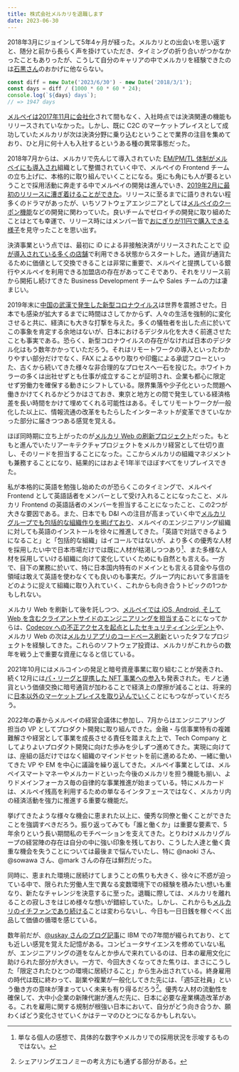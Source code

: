 ```yaml
---
title: 株式会社メルカリを退職します
date: 2023-06-30
---
```


2018年3月にジョインして5年4ヶ月が経った。メルカリとの出会いを思い返すと、随分と前から長らく声を掛けていただき、タイミングの折り合いがつかなかったこともありったが、こうして自分のキャリアの中でメルカリを経験できたのは[石黒さん](https://twitter.com/takaya_i)のおかげに他ならない。

```javascript
const diff = new Date('2023/6/30') - new Date('2018/3/1');
const days = diff / (1000 * 60 * 60 * 24);
console.log(`${days} days`);
// => 1947 days
```

[メルペイは2017年11月に会社化](https://about.mercari.com/press/news/articles/20171204_merpay/)されて間もなく、入社時点では決済関連の機能もリリースされていなかった。しかし、既に C2C のマーケットプレイスとして成功していたメルカリが次は決済分野に乗り込むということで業界の注目を集めており、ひと月に何十人も入社するというある種の異常事態だった。

2018年7月からは、メルカリで先んじて導入されていた [EM/PM/TL 体制がメルペイにも導入され](https://engineering.mercari.com/blog/entry/2019-12-13-102343/)組織として整備されていく中で、メルペイの Frontend チーム の立ち上げに、本格的に取り組んでいくことになる。兎にも角にも人が要るということで採用活動に奔走する中でメルペイの開発は進んでいき、[2019年2月に最初のリリースに漕ぎ着けることができた](https://jp.merpay.com/news/2019/02/ios_release/)。リリースに至るまでに語りきれない程多くのドラマがあったが、いちソフトウェアエンジニアとしては[メルペイのクーポン機能](https://mercan.mercari.com/articles/12786/)などの開発に関わっていた。良いチームでゼロイチの開発に取り組めたことはとても幸運で、リリース時にはメンバー皆で[おにぎりが11円で購入できる様子](https://japan.cnet.com/article/35134954/)を見守ったことを思い出す。

決済事業という点では、最初に iD による非接触決済がリリースされたことで [iD が導入されている多くの店舗](https://id-credit.com/search/index.html)で利用できる状態からスタートした。通貨が通貨たるために価値として交換できることは非常に重要で、メルペイと提携している銀行やメルペイを利用できる加盟店の存在があってこそであり、それをリリース前から開拓し続けてきた Business Development チームや Sales チームの力は凄まじい。

2019年末に[中国の武漢で発生した新型コロナウイルス](https://www.mhlw.go.jp/content/10900000/000591992.pdf)は世界を震撼させた。日本でも感染が拡大するまでに時間はさしてかからず、人々の生活を強制的に変化させると共に、経済にも大きな打撃を与えた。多くの犠牲者を出した点に於いてこの事象を肯定する余地はないが、日本におけるデジタル化を大きく前進させたことも事実である。恐らく、新型コロナウイルスの存在がなければ日本のデジタル化はもう数年かかっていただろう。それはリモートワークの導入といったわかりやすい部分だけでなく、FAX によるやり取りや印鑑による承認フローといった、古くから続いてきた様々な非合理的なプロセスへ一石を投じた。ホワイトカラーの多くは出社せずとも仕事が成立することが証明され、企業も都心に限定せず労働力を確保する動きにシフトしている。限界集落や少子化といった問題へ働きかけてくれるかどうかはさておき、東京と地方との間で発生している経済格差を長い時間をかけて埋めてくれる可能性はある。そしてリモートワークが一般化した以上に、情報流通の改革をもたらしたインターネットが変革できていなかった部分に届きつつある感覚を覚える。

ほぼ同時期に立ち上がったのが[メルカリ Web の刷新プロジェクト](https://engineering.mercari.com/blog/entry/20210810-the-new-mercari-web/)だった。もともと進んでいたリアーキテクチャプロジェクトをメルカリ経営として仕切り直し、そのリードを担当することになった。ここからメルカリの組織マネジメントも兼務することになり、結果的にはおよそ1年半でほぼすべてをリプレイスできた。

私が本格的に英語を勉強し始めたのが恐らくこのタイミングで、メルペイ Frontend として英語話者をメンバーとして受け入れることになったこと、メルカリ Frontend の英語話者のメンバーを担当することになったこと、この2つが大きな要因である。また、日本でも D&I への注目が高まっていく中で[メルカリグループでも包括的な組織作りを掲げており](https://careers.mercari.com/jp/diversity/)、メルペイのエンジニアリング組織に対しても英語のインストールを徐々に推進してきた。「英語で対話できるようになること」と「包括的な組織」はイコールではないが、より多くの優秀な人材を採用したい中で日本市場だけでは既に人材が枯渇しつつあり[^1]、また多様な人材を採用していける組織に向けて変化していくためにも自然とも言える。一方で、目下の業務に於いて、特に日本国内特有のドメインとも言える貸金や与信の領域は敢えて英語を使わなくても良いのも事実だ。グループ内において多言語をどのように捉えて組織に取り入れていく、これからも向き合うトピックの1つかもしれない。

[^1]: 単なる個人の感想で、具体的な数字やメルカリでの採用状況を示唆するものではない。

メルカリ Web を刷新して後を託しつつ、[メルペイでは iOS, Android, そして Web を含むクライアントサイドのエンジニアリングを担当する](https://engineering.mercari.com/blog/entry/20211205-merpay-client-engineering/)ことになってからは、[Codecov への不正アクセスを起点としたセキュリティインシデント](https://about.mercari.com/press/news/articles/20210521_incident_report/)や、メルカリ Web の次は[メルカリアプリのコードベース刷新](https://engineering.mercari.com/blog/entry/20221213-ground-up-app/)といったタフなプロジェクトを経験してきた。これらのソフトウェア投資は、メルカリがこれからの数年を戦う上で重要な資産になると信じている。

2021年10月にはメルコインの発足と暗号資産事業に取り組むことが発表され、続く12月には[パ・リーグと提携した NFT 事業への参入](https://about.mercari.com/press/news/articles/20211216pacificleagueexcitingmoments/)も発表された。モノと通貨という価値交換に暗号通貨が加わることで経済上の摩擦が減ることは、将来的に[日本以外のマーケットプレイスを取り込んでいく](https://about.mercari.com/press/news/articles/20211118_newleadership/)ことにもつながっていくだろう。

2022年の春からメルペイの経営会議体に参加し、7月からはエンジニアリング担当の VP としてプロダクト開発に取り組んできた。金融・与信事業特有の複雑難解さや経営として事業を成長させる責任を踏まえた上で、Tech Company としてよりよいプロダクト開発に向けた歩みを少しずつ進めてきた。実現に向けては、座組の話だけではなく組織のマインドセットを前に進めるため、一緒に働いてきた VP や EM を中心に議論を繰り返してきた。メルペイ事業としては、メルペイスマートマネーやメルカードといった今後のメルカリを担う機能も揃い、よりドメインフォーカス毎の自律的な事業推進が始まっている。特にメルカードは、メルペイ残高を利用するための単なるインタフェースではなく、メルカリ内の経済活動を強力に推進する重要な機能だ。

挙げてきたような様々な機会に恵まれた以上に、優秀な同僚と働くことができたことを強調すべきだろう。振り返ってみても「誰と働くか」は重要な要素で、5年余りという長い期間私のモチベーションを支えてきた。とりわけメルカリグループの経営陣の存在は自分の中に強い印象を残しており、こうした人達と働く貴重な機会を失うことについては最後まで悩んでいたし、特に @naoki さん、@sowawa さん、@mark さんの存在は鮮烈だった。

同時に、恵まれた環境に居続けてしまうことの焦りも大きく、徐々に不惑が迫っている中で、限られた労働人生で異なる変数環境下での経験を積みたい想いも重なり、新たなチャレンジを決意するに至った。退職に際しては、メルカリを離れることの寂しさをはじめ様々な想いが錯綜していた。しかし、これからも[メルカリのイチファンであり続ける](https://careers.mercari.com/jp/culturedoc/#:~:text=退職後も好きな会社を目指し、メルカリの卒業者がさまざまな場で活躍していくことは喜ぶべきこと)ことは変わらないし、今日も一日日銭を稼ぐべく出品して価値の循環を感じている。

数年前だが、[@uskay さんのブログ記事](https://blog.uskay.io/article/003-career-and-hiring)に IBM での7年間が綴られており、とても近しい感覚を覚えた記憶がある。コンピュータサイエンスを修めていない私が、エンジニアリングの道をなんとか歩んで来れているのは、日本の雇用文化に助けられた部分が大きい。一方で、今回大きくなってきた焦りは、まさにこうした「限定されたひとつの環境に居続けること」から生み出されている。終身雇用の時代は既に終わって、副業や複業が一般化してきた先には、「週5正社員」という働き方の意味が薄まっていく未来も有り得るだろう[^2]。優秀な人材の流動性を確保して、大中小企業の新陳代謝が進んだ先に、日本に必要な産業構造改革がある。これを雇用に関する規制が根強い日本において、自分がどう向き合うか、願わくばどう変化させていくかはテーマのひとつになるかもしれない。

[^2]: シェアリングエコノミーの考え方にも通ずる部分がある。
